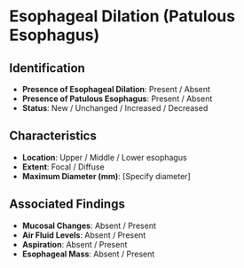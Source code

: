 
# Esophageal Dilation (Patulous Esophagus)

## Identification

- **Presence of Esophageal Dilation**: Present / Absent
- **Presence of Patulous Esophagus**: Present / Absent
- **Status**: New / Unchanged / Increased / Decreased

## Characteristics

- **Location**: Upper / Middle / Lower esophagus
- **Extent**: Focal / Diffuse
- **Maximum Diameter (mm)**: [Specify diameter]

## Associated Findings

- **Mucosal Changes**: Absent / Present
- **Air Fluid Levels**: Absent / Present
- **Aspiration**: Absent / Present
- **Esophageal Mass**: Absent / Present
